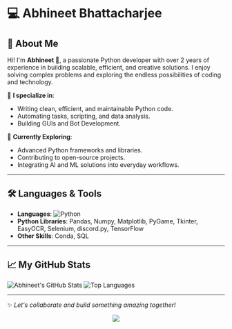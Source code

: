 # 💻 Abhineet Bhattacharjee

## 🌟 About Me
Hi! I'm **Abhineet 👋**, a passionate Python developer with over 2 years of experience in building scalable, efficient, and creative solutions. I enjoy solving complex problems and exploring the endless possibilities of coding and technology.

🔹 **I specialize in**:
- Writing clean, efficient, and maintainable Python code.
- Automating tasks, scripting, and data analysis.
- Building GUIs and Bot Development.

🔹 **Currently Exploring**:
- Advanced Python frameworks and libraries.
- Contributing to open-source projects.
- Integrating AI and ML solutions into everyday workflows.

---

## 🛠 Languages & Tools
- **Languages**: ![Python](https://img.shields.io/badge/-Python-3776AB?style=flat&logo=python&logoColor=white)
- **Python Libraries**: Pandas, Numpy, Matplotlib, PyGame, Tkinter, EasyOCR, Selenium, discord.py, TensorFlow
- **Other Skills**: Conda, SQL

---

## 📈 My GitHub Stats
![Abhineet's GitHub Stats](https://github-readme-stats.vercel.app/api?username=abhineet-bhattacharjee&show_icons=true&theme=radical)
![Top Languages](https://github-readme-stats.vercel.app/api/top-langs/?username=abhineet-bhattacharjee&layout=compact&theme=radical)

---



✨ _Let's collaborate and build something amazing together!_


<div align="center">
  <img src="https://visitor-badge.laobi.icu/badge?page_id=abhineet-bhattacharjee.abhineet-bhattacharjee&"  />
</div>
